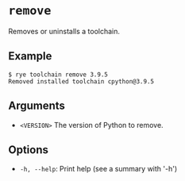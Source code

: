 # `remove`

Removes or uninstalls a toolchain.

## Example

```
$ rye toolchain remove 3.9.5
Removed installed toolchain cpython@3.9.5
```

## Arguments

* `<VERSION>` The version of Python to remove.

## Options

* `-h, --help`: Print help (see a summary with '-h')
